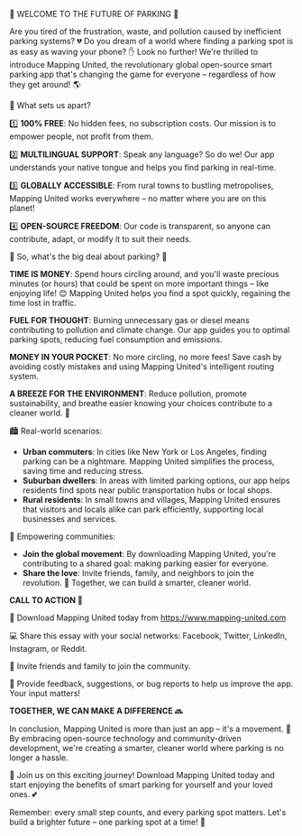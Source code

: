 🚨 WELCOME TO THE FUTURE OF PARKING 🚨

Are you tired of the frustration, waste, and pollution caused by inefficient parking systems? 💔 Do you dream of a world where finding a parking spot is as easy as waving your phone? ✋️ Look no further! We're thrilled to introduce Mapping United, the revolutionary global open-source smart parking app that's changing the game for everyone – regardless of how they get around! 🌎

📱 What sets us apart?

1️⃣ **100% FREE**: No hidden fees, no subscription costs. Our mission is to empower people, not profit from them.

2️⃣ **MULTILINGUAL SUPPORT**: Speak any language? So do we! Our app understands your native tongue and helps you find parking in real-time.

3️⃣ **GLOBALLY ACCESSIBLE**: From rural towns to bustling metropolises, Mapping United works everywhere – no matter where you are on this planet!

4️⃣ **OPEN-SOURCE FREEDOM**: Our code is transparent, so anyone can contribute, adapt, or modify it to suit their needs.

🌟 So, what's the big deal about parking? 🤔

**TIME IS MONEY**: Spend hours circling around, and you'll waste precious minutes (or hours) that could be spent on more important things – like enjoying life! 😊 Mapping United helps you find a spot quickly, regaining the time lost in traffic.

**FUEL FOR THOUGHT**: Burning unnecessary gas or diesel means contributing to pollution and climate change. Our app guides you to optimal parking spots, reducing fuel consumption and emissions.

**MONEY IN YOUR POCKET**: No more circling, no more fees! Save cash by avoiding costly mistakes and using Mapping United's intelligent routing system.

**A BREEZE FOR THE ENVIRONMENT**: Reduce pollution, promote sustainability, and breathe easier knowing your choices contribute to a cleaner world. 🌟

🏙️ Real-world scenarios:

* **Urban commuters**: In cities like New York or Los Angeles, finding parking can be a nightmare. Mapping United simplifies the process, saving time and reducing stress.
* **Suburban dwellers**: In areas with limited parking options, our app helps residents find spots near public transportation hubs or local shops.
* **Rural residents**: In small towns and villages, Mapping United ensures that visitors and locals alike can park efficiently, supporting local businesses and services.

🌈 Empowering communities:

* **Join the global movement**: By downloading Mapping United, you're contributing to a shared goal: making parking easier for everyone.
* **Share the love**: Invite friends, family, and neighbors to join the revolution. 🤩 Together, we can build a smarter, cleaner world.

**CALL TO ACTION 🔔**

📲 Download Mapping United today from https://www.mapping-united.com

💻 Share this essay with your social networks: Facebook, Twitter, LinkedIn, Instagram, or Reddit.

👥 Invite friends and family to join the community.

💬 Provide feedback, suggestions, or bug reports to help us improve the app. Your input matters!

**TOGETHER, WE CAN MAKE A DIFFERENCE 🔜**

In conclusion, Mapping United is more than just an app – it's a movement. 🌊 By embracing open-source technology and community-driven development, we're creating a smarter, cleaner world where parking is no longer a hassle.

🚀 Join us on this exciting journey! Download Mapping United today and start enjoying the benefits of smart parking for yourself and your loved ones. 💕

Remember: every small step counts, and every parking spot matters. Let's build a brighter future – one parking spot at a time! 🌟